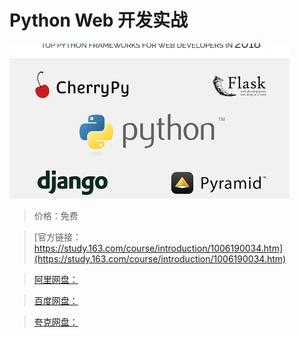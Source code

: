 # Python Web 开发实战

![img](../../../assets/study163/free/88760b0a-3a75-44f6-913b-fb4c6a79b068.jpg)

> 价格：免费

> [官方链接：https://study.163.com/course/introduction/1006190034.htm](https://study.163.com/course/introduction/1006190034.htm)

> [阿里网盘：]()

> [百度网盘：]()

> [夸克网盘：]()
